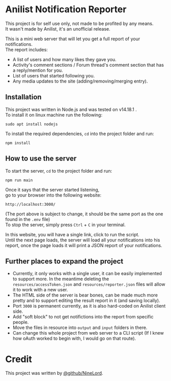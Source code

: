 # Anilist Notification Reporter
This project is for self use only, not made to be profited by any means.  
It wasn't made by Anilist, it's an unofficial release.

This is a mini web server that will let you get a full report of your notifications.  
The report includes:
- A list of users and how many likes they gave you.
- Activity's comment sections / Forum thread's comment section that has a reply/mention for you.
- List of users that started following you.
- Any media updates to the site (adding/removing/merging entry).

## Installation
This project was written in Node.js and was tested on v14.18.1 .  
To install it on linux machine run the following:
```
sudo apt install nodejs
```
To install the required dependencies, `cd` into the project folder and run:
```
npm install
```
## How to use the server
To start the server, `cd` to the project folder and run:
```
npm run main
```
Once it says that the server started listening,  
go to your browser into the following website:
```
http://localhost:3000/
```
(The port above is subject to change, it should be the same port as the one found in the `.env` file)   
To stop the server, simply press `Ctrl` + `C` in your terminal.

In this website, you will have a single link, click to run the script.  
Until the next page loads, the server will load all your notifications into his report,
once the page loads it will print a JSON report of your notifications.

## Further places to expand the project
- Currently, it only works with a single user, it can be easily implemented to support more.
In the meantime deleting the `resources/accessToken.json` and `resources/reporter.json`
files will allow it to work with a new user.
-  The HTML side of the server is bear bones, can be made much more pretty and to support editing
the result report in it (and saving locally).
- Port `3000` is permanent currently, as it is also hard-coded on Anilist client side.
- Add "soft block" to not get notifictions into the report from specific people.
- Move the files in resource into `output` and `input` folders in there.
- Can change this whole project from web server to a CLI script (If I knew how oAuth worked to begin with, I would go on that route).

# Credit
This project was written by [@github/NineLord](https://github.com/NineLord).
